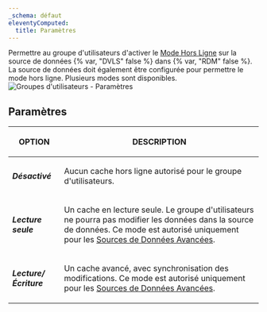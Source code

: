 ```yaml
---
_schema: défaut
eleventyComputed:
  title: Paramètres
---
```

Permettre au groupe d'utilisateurs d'activer le [Mode Hors Ligne](/rdm/windows/data-sources/offline-mode/) sur la source de données {% var, "DVLS" false %} dans {% var, "RDM" false %}. La source de données doit également être configurée pour permettre le mode hors ligne. Plusieurs modes sont disponibles. ![Groupes d'utilisateurs - Paramètres](https://cdnweb.devolutions.net/docs/docs_en_server_ServerOp8012.png)

## Paramètres

<table><thead><tr><th><p><strong>OPTION</strong></p></th><th><p><strong>DESCRIPTION</strong></p></th></tr></thead><tbody><tr><td><p><em><strong>Désactivé</strong></em></p></td><td><p>Aucun cache hors ligne autorisé pour le groupe d'utilisateurs.</p></td></tr><tr><td><p><em><strong>Lecture seule</strong></em></p></td><td><p>Un cache en lecture seule. Le groupe d'utilisateurs ne pourra pas modifier les données dans la source de données. Ce mode est autorisé uniquement pour les <a href="https://docs.devolutions.net/rdm/windows/data-sources/data-sources-types/advanced-data-sources/">Sources de Données Avancées</a>.</p></td></tr><tr><td><p><em><strong>Lecture/Écriture</strong></em></p></td><td><p>Un cache avancé, avec synchronisation des modifications. Ce mode est autorisé uniquement pour les <a href="https://docs.devolutions.net/rdm/windows/data-sources/data-sources-types/advanced-data-sources/">Sources de Données Avancées</a>.</p></td></tr></tbody></table>
